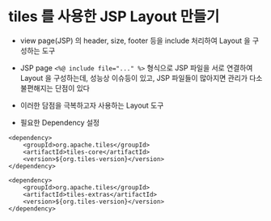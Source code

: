 # tiles 를 사용한 JSP Layout 만들기
* view page(JSP) 의 header, size, footer 등을 include 처리하여 Layout 을 구성하는 도구
* JSP page ```<%@ include file="..." %>``` 형식으로 JSP 파일을 서로 연결하여 Layout 을 구성하는데, 성능상 이슈등이 있고, JSP 파일들이 많아지면 관리가 다소 불편해지는 단점이 있다
* 이러한 담점을 극복하고자 사용하는 Layout 도구 

* 필요한 Dependency 설정
```
<dependency>
	<groupId>org.apache.tiles</groupId>
	<artifactId>tiles-core</artifactId>
	<version>${org.tiles-version}</version>
</dependency>

<dependency>
	<groupId>org.apache.tiles</groupId>
	<artifactId>tiles-extras</artifactId>
	<version>${org.tiles-version}</version>
</dependency>

